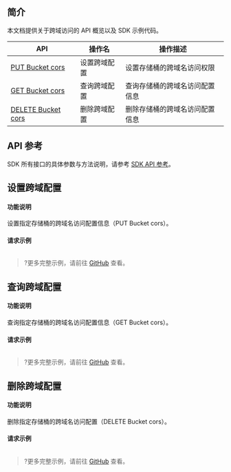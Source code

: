## 简介

本文档提供关于跨域访问的 API 概览以及 SDK 示例代码。

| API                                                          | 操作名       | 操作描述                       |
| ------------------------------------------------------------ | ------------ | ------------------------------ |
| [PUT Bucket cors](https://cloud.tencent.com/document/product/436/8279) | 设置跨域配置 | 设置存储桶的跨域名访问权限     |
| [GET Bucket cors](https://cloud.tencent.com/document/product/436/8274) | 查询跨域配置 | 查询存储桶的跨域名访问配置信息 |
| [DELETE Bucket cors](https://cloud.tencent.com/document/product/436/8283) | 删除跨域配置 | 删除存储桶的跨域名访问配置信息 |

## API 参考

SDK 所有接口的具体参数与方法说明，请参考 [SDK API 参考](cssg://api-doc)。

## 设置跨域配置

#### 功能说明

设置指定存储桶的跨域名访问配置信息（PUT Bucket cors）。

#### 请求示例

[//]: # (.cssg-snippet-put-bucket-cors)
```
```

>?更多完整示例，请前往 [GitHub](cssg://code-example/put-bucket-cors) 查看。

## 查询跨域配置

#### 功能说明

查询指定存储桶的跨域名访问配置信息（GET Bucket cors）。

#### 请求示例

[//]: # (.cssg-snippet-get-bucket-cors)
```
```

>?更多完整示例，请前往 [GitHub](cssg://code-example/get-bucket-cors) 查看。

## 删除跨域配置

#### 功能说明

删除指定存储桶的跨域名访问配置（DELETE Bucket cors）。

#### 请求示例

[//]: # (.cssg-snippet-delete-bucket-cors)
```
```

>?更多完整示例，请前往 [GitHub](cssg://code-example/delete-bucket-cors) 查看。
